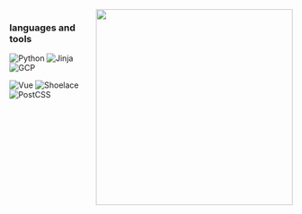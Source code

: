 
<img src="https://github-readme-stats.vercel.app/api?username=akelch&theme=dark&show_icons=true&hide_rank=true&include_all_commits=true&hide=stars,contribs" width="350" align="right" />
<h3>languages and tools</h3>
<p>
  <img alt="Python" src="https://img.shields.io/badge/-Python-3776AB?style=flat-square&logo=python&logoColor=white" />
  <img alt="Jinja" src="https://img.shields.io/badge/-Jinja-B41717?style=flat-square&logo=jinja&logoColor=white" />
  <img alt="GCP" src="https://img.shields.io/badge/-GCP-4285F4?style=flat-square&logo=googlecloud&logoColor=white" />
</p>
<p>
  <img alt="Vue" src="https://img.shields.io/badge/-Vue-4FC08D?style=flat-square&logo=vuedotjs&logoColor=white" />
  <img alt="Shoelace" src="https://img.shields.io/badge/-Shoelace-29ABE2?style=flat-square&logo=webcomponentsdotorg&logoColor=white" />
  <img alt="PostCSS" src="https://img.shields.io/badge/-PostCSS-DD3A0A?style=flat-square&logo=postcss&logoColor=white" />
</p>
